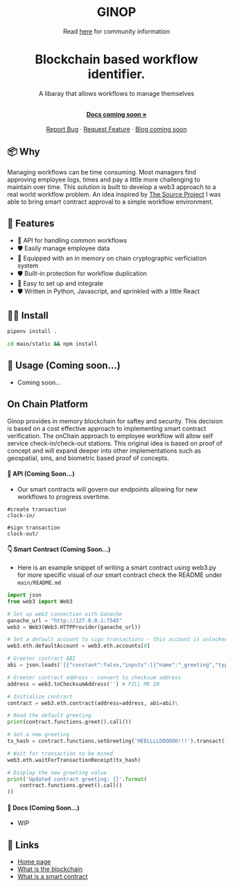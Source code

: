 <h1 align="center">GINOP</h1>

<p align="center">Read <a href="https://usesource.app">here</a> for community information</p>

</p>

<h1 align="center">Blockchain based workflow identifier.</h1>

<div align="center">
A libaray that allows workflows to manage themselves
</div>

  <p align="center">
    <br />
    <a href="https://github.com/cloudguruab/ginop"><strong>Docs coming soon »</strong></a>
    <br />
  <br/>
    <a href="https://github.com/cloudguruab/ginop/issues">Report Bug</a>
    ·
    <a href="https://github.com/cloudguruab/ginop/discussions">Request Feature</a>
    ·
    <a href="https://github.com/cloudguruab/ginop/">Blog coming soon</a>
  </p>
  
## 📦 Why
Managing workflows can be time consuming. Most managers find approving employee logs, times and pay a little more challenging to maintain over time. This solution is built to develop a web3 approach to a real world workflow problem. An idea inspired by <a href="https://github.com/usesource/">The Source Project</a> I was able to bring smart contract approval to a simple workflow environment. 

## 💅 Features

- 🚀 API for handling common workflows
- 🛡 Easily manage employee data
- 🚀 Equipped with an in memory on chain cryptographic verficiation system
- 🛡 Built-in protection for workflow duplication
- 🚀 Easy to set up and integrate
- 🛡 Written in Python, Javascript, and sprinkled with a little React


## 👨‍💻 Install

```bash
pipenv install .
```

```bash
cd main/static && npm install 
```

## 🔨 Usage (Coming soon...)

- Coming soon...

## On Chain Platform 
Ginop provides in memory blockchain for saftey and security. This decision is based on a cost effective approach to implementing smart contract verification. The onChain approach to employee workflow will allow self service check-in/check-out stations. This original idea is based on proof of concept and will expand deeper into other implementations such as geospatial, sms, and biometric based proof of concepts.

#### 📱 API (Coming Soon...)

- Our smart contracts will govern our endpoints allowing for new workflows to progress overtime.

```
#create transaction
clock-in/ 

#sign transaction
clock-out/ 
```

#### 👇 Smart Contract (Coming Soon...)

- Here is an example snippet of writing a smart contract using web3.py for more specific visual of our smart contract check the README under `main/README.md`

```python
import json
from web3 import Web3

# Set up web3 connection with Ganache
ganache_url = "http://127.0.0.1:7545"
web3 = Web3(Web3.HTTPProvider(ganache_url))

# Set a default account to sign transactions - this account is unlocked with Ganache
web3.eth.defaultAccount = web3.eth.accounts[0]

# Greeter contract ABI
abi = json.loads('[{"constant":false,"inputs":[{"name":"_greeting","type":"string"}],"name":"setGreeting","outputs":[],"payable":false,"stateMutability":"nonpayable","type":"function"},{"constant":true,"inputs":[],"name":"greet","outputs":[{"name":"","type":"string"}],"payable":false,"stateMutability":"view","type":"function"},{"constant":true,"inputs":[],"name":"greeting","outputs":[{"name":"","type":"string"}],"payable":false,"stateMutability":"view","type":"function"},{"inputs":[],"payable":false,"stateMutability":"nonpayable","type":"constructor"}]')

# Greeter contract address - convert to checksum address
address = web3.toChecksumAddress('') # FILL ME IN

# Initialize contract
contract = web3.eth.contract(address=address, abi=abi)\

# Read the default greeting
print(contract.functions.greet().call())

# Set a new greeting
tx_hash = contract.functions.setGreeting('HEELLLLOOOOOO!!!').transact()

# Wait for transaction to be mined
web3.eth.waitForTransactionReceipt(tx_hash)

# Display the new greeting value
print('Updated contract greeting: {}'.format(
    contract.functions.greet().call()
))
```

#### 🌈 Docs (Coming Soon...)

- WIP

## 🔗 Links
- [Home page](https://usesource.app/)
- [What is the blockchain](https://kauri.io/#communities/Getting%20started%20with%20dapp%20development/blockchain-explained/)
- [What is a smart contract](https://kauri.io/#collections/Ethereum%20101/ethereum-101-part-5-the-smart-contract/)

